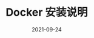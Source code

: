 ---
title: "Docker 安装说明"
linkTitle: "Docker"
date: 2021-09-24
weight: 100
description: >
  本部分文档对SmartIDE的组件安装提供说明。
---
